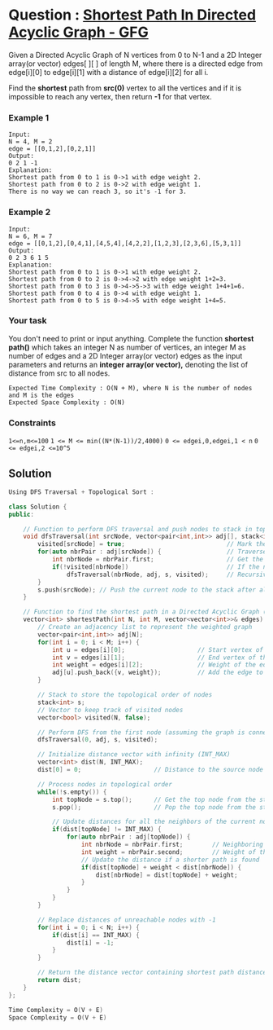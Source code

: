 # Question : [Shortest Path In Directed Acyclic Graph - GFG](https://www.geeksforgeeks.org/problems/shortest-path-in-undirected-graph/0)

Given a Directed Acyclic Graph of N vertices from 0 to N-1 and a 2D Integer array(or vector) edges[ ][ ] of length M, where there is a directed edge from edge[i][0] to edge[i][1] with a distance of edge[i][2] for all i.

Find the **shortest** path from **src(0)** vertex to all the vertices and if it is impossible to reach any vertex, then return **-1** for that vertex.

### Example 1
```
Input:
N = 4, M = 2
edge = [[0,1,2],[0,2,1]]
Output:
0 2 1 -1
Explanation:
Shortest path from 0 to 1 is 0->1 with edge weight 2. 
Shortest path from 0 to 2 is 0->2 with edge weight 1.
There is no way we can reach 3, so it's -1 for 3.
```

### Example 2
```
Input:
N = 6, M = 7
edge = [[0,1,2],[0,4,1],[4,5,4],[4,2,2],[1,2,3],[2,3,6],[5,3,1]]
Output:
0 2 3 6 1 5
Explanation:
Shortest path from 0 to 1 is 0->1 with edge weight 2. 
Shortest path from 0 to 2 is 0->4->2 with edge weight 1+2=3.
Shortest path from 0 to 3 is 0->4->5->3 with edge weight 1+4+1=6.
Shortest path from 0 to 4 is 0->4 with edge weight 1.
Shortest path from 0 to 5 is 0->4->5 with edge weight 1+4=5.
```

### Your task
You don't need to print or input anything. Complete the function **shortest path()** which takes an integer N as number of vertices, an integer M as number of edges and a 2D Integer array(or vector) edges as the input parameters and returns an **integer array(or vector),** denoting the list of distance from src to all nodes.

```
Expected Time Complexity : O(N + M), where N is the number of nodes and M is the edges
Expected Space Complexity : O(N)
```

### Constraints
`1<=n,m<=100`
`1 <= M <= min((N*(N-1))/2,4000)`
`0 <= edgei,0,edgei,1 < n`
`0 <= edgei,2 <=10^5`

## Solution

```Cpp
Using DFS Traversal + Topological Sort :

class Solution {
public:

    // Function to perform DFS traversal and push nodes to stack in topological order
    void dfsTraversal(int srcNode, vector<pair<int,int>> adj[], stack<int>& s, vector<bool>& visited) {
        visited[srcNode] = true;                            // Mark the current node as visited
        for(auto nbrPair : adj[srcNode]) {                  // Traverse all the adjacent nodes
            int nbrNode = nbrPair.first;                    // Get the neighboring node
            if(!visited[nbrNode])                           // If the neighbor hasn't been visited
                dfsTraversal(nbrNode, adj, s, visited);     // Recursively perform DFS on the neighbor
        }
        s.push(srcNode); // Push the current node to the stack after all its neighbors are processed
    }

    // Function to find the shortest path in a Directed Acyclic Graph (DAG)
    vector<int> shortestPath(int N, int M, vector<vector<int>>& edges) {
        // Create an adjacency list to represent the weighted graph
        vector<pair<int,int>> adj[N];
        for(int i = 0; i < M; i++) {
            int u = edges[i][0];                    // Start vertex of the edge
            int v = edges[i][1];                    // End vertex of the edge
            int weight = edges[i][2];               // Weight of the edge
            adj[u].push_back({v, weight});          // Add the edge to the adjacency list
        }

        // Stack to store the topological order of nodes
        stack<int> s;
        // Vector to keep track of visited nodes
        vector<bool> visited(N, false);

        // Perform DFS from the first node (assuming the graph is connected)
        dfsTraversal(0, adj, s, visited);

        // Initialize distance vector with infinity (INT_MAX)
        vector<int> dist(N, INT_MAX);
        dist[0] = 0;                    // Distance to the source node is 0

        // Process nodes in topological order
        while(!s.empty()) {
            int topNode = s.top();      // Get the top node from the stack
            s.pop();                    // Pop the top node from the stack

            // Update distances for all the neighbors of the current node
            if(dist[topNode] != INT_MAX) {
                for(auto nbrPair : adj[topNode]) {
                    int nbrNode = nbrPair.first;        // Neighboring node
                    int weight = nbrPair.second;        // Weight of the edge to the neighbor
                    // Update the distance if a shorter path is found
                    if(dist[topNode] + weight < dist[nbrNode]) {
                        dist[nbrNode] = dist[topNode] + weight;
                    }
                }
            }
        }

        // Replace distances of unreachable nodes with -1
        for(int i = 0; i < N; i++) {
            if(dist[i] == INT_MAX) {
                dist[i] = -1;
            }
        }

        // Return the distance vector containing shortest path distances from the source node
        return dist;
    }
};

Time Complexity = O(V + E)
Space Complexity = O(V + E)
```
